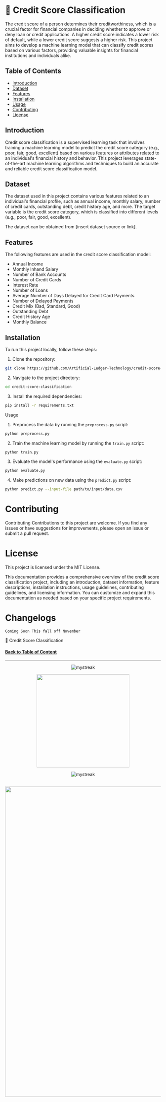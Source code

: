# 💫 Credit Score Classification 

The credit score of a person determines their creditworthiness, which is a crucial factor for financial companies in deciding whether to approve or deny loan or credit applications. A higher credit score indicates a lower risk of default, while a lower credit score suggests a higher risk. This project aims to develop a machine learning model that can classify credit scores based on various factors, providing valuable insights for financial institutions and individuals alike.

## Table of Contents

- [Introduction](#introduction)
- [Dataset](#dataset)
- [Features](#features)
- [Installation](#installation)
- [Usage](#usage)
- [Contributing](#contributing)
- [License](#license)

## Introduction

Credit score classification is a supervised learning task that involves training a machine learning model to predict the credit score category (e.g., poor, fair, good, excellent) based on various features or attributes related to an individual's financial history and behavior. This project leverages state-of-the-art machine learning algorithms and techniques to build an accurate and reliable credit score classification model.

## Dataset

The dataset used in this project contains various features related to an individual's financial profile, such as annual income, monthly salary, number of credit cards, outstanding debt, credit history age, and more. The target variable is the credit score category, which is classified into different levels (e.g., poor, fair, good, excellent).

The dataset can be obtained from [insert dataset source or link].

## Features

The following features are used in the credit score classification model:

- Annual Income
- Monthly Inhand Salary
- Number of Bank Accounts
- Number of Credit Cards
- Interest Rate
- Number of Loans
- Average Number of Days Delayed for Credit Card Payments
- Number of Delayed Payments
- Credit Mix (Bad, Standard, Good)
- Outstanding Debt
- Credit History Age
- Monthly Balance

## Installation

To run this project locally, follow these steps:

1. Clone the repository:

```bash
git clone https://github.com/Artificial-Ledger-Technology/credit-score-classification.git
```

2. Navigate to the project directory:
   
```bash
cd credit-score-classification
```

3. Install the required dependencies:
```bash
pip install -r requirements.txt
```

Usage
1. Preprocess the data by running the `preprocess.py` script:

```bash
python preprocess.py
```

2. Train the machine learning model by running the `train.py` script:
```bash
python train.py
```

3. Evaluate the model's performance using the `evaluate.py` script:
```bash
python evaluate.py
```

4. Make predictions on new data using the  `predict.py` script:
```bash
python predict.py --input-file path/to/input/data.csv
```

# Contributing  

Contributing
Contributions to this project are welcome. If you find any issues or have suggestions for improvements, please open an issue or submit a pull request.

# License
This project is licensed under the MIT License.

This documentation provides a comprehensive overview of the credit score classification project, including an introduction, dataset information, feature descriptions, installation instructions, usage guidelines, contributing guidelines, and licensing information. You can customize and expand this documentation as needed based on your specific project requirements.


# Changelogs


```
Coming Soon This fall off November
```

💎 Credit Score Classification 

<!-- Introduction Pannel button link, it will redirect to the top -->
#### [Back to Table of Content](#ccphys1l)

<!-- End point line insert Thanks for visiting enjoy your day, feel free to modify this  -->
---
<p align="center">
<img src="https://readme-typing-svg.demolab.com/?lines=Thanks+For+Visiting+Enjoy+Your+Day+~!;" alt="mystreak"/>
</p>

<!-- Genshin Impact -->
<div align="center">
<img src="https://media.giphy.com/media/wcVQHVg5lYsCDkxz4J/giphy.gif?cid=ecf05e47yz4oc4o3pl85zwujqt2e6xumb1fhticxniefaqmu&ep=v1_stickers_search&rid=giphy.gif&ct=s" width="300">
</div>

<!-- End point line insert Comeback again next time, feel free to modify this  -->
<p align="center">
<img src="https://readme-typing-svg.demolab.com/?lines=💎💎Come+Back+Again+next+time💎💎" alt="mystreak"/>
</p>

</p>
    
<br>
<!-- End point insert background effect line of sight color red -->
<img src="https://user-images.githubusercontent.com/74038190/212284100-561aa473-3905-4a80-b561-0d28506553ee.gif" width="1000">
